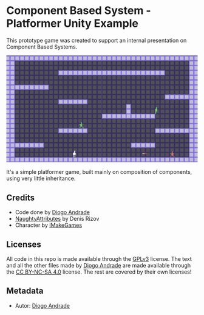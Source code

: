 # Component Based System - Platformer Unity Example

This prototype game was created to support an internal presentation on Component Based Systems.

![Image](https://github.com/DiogoDeAndrade/CBS_Platformer/raw/master/Screenshots/screen01.png)

It's a simple platformer game, built mainly on composition of components, using very little inheritance.

## Credits

* Code done by [Diogo Andrade]
* [NaughtyAttributes] by Denis Rizov 
* Character by [IMakeGames]

## Licenses

All code in this repo is made available through the [GPLv3] license.
The text and all the other files made by [Diogo Andrade] are made available through the [CC BY-NC-SA 4.0] license.
The rest are covered by their own licenses!

## Metadata

* Autor: [Diogo Andrade][]

[Diogo Andrade]:https://github.com/DiogoDeAndrade
[GPLv3]:https://www.gnu.org/licenses/gpl-3.0.en.html
[CC-BY-SA 3.0.]:http://creativecommons.org/licenses/by-sa/3.0/
[CC BY-NC-SA 4.0]:https://creativecommons.org/licenses/by-nc-sa/4.0/
[NaughtyAttributes]:https://github.com/dbrizov/NaughtyAttributes
[IMakeGames]:https://opengameart.org/users/imakegames